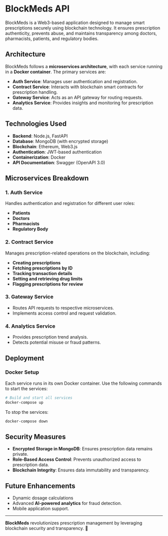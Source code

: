 # BlockMeds API

BlockMeds is a Web3-based application designed to manage smart prescriptions securely using blockchain technology. It ensures prescription authenticity, prevents abuse, and maintains transparency among doctors, pharmacists, patients, and regulatory bodies.

## Architecture

BlockMeds follows a **microservices architecture**, with each service running in a **Docker container**. The primary services are:

- **Auth Service**: Manages user authentication and registration.
- **Contract Service**: Interacts with blockchain smart contracts for prescription handling.
- **Gateway Service**: Acts as an API gateway for routing requests.
- **Analytics Service**: Provides insights and monitoring for prescription data.

## Technologies Used

- **Backend**: Node.js, FastAPI
- **Database**: MongoDB (with encrypted storage)
- **Blockchain**: Ethereum, Web3.js
- **Authentication**: JWT-based authentication
- **Containerization**: Docker
- **API Documentation**: Swagger (OpenAPI 3.0)

## Microservices Breakdown

### 1. Auth Service
Handles authentication and registration for different user roles:
- **Patients**
- **Doctors**
- **Pharmacists**
- **Regulatory Body**

### 2. Contract Service
Manages prescription-related operations on the blockchain, including:
- **Creating prescriptions**
- **Fetching prescriptions by ID**
- **Tracking transaction details**
- **Setting and retrieving drug limits**
- **Flagging prescriptions for review**

### 3. Gateway Service
- Routes API requests to respective microservices.
- Implements access control and request validation.

### 4. Analytics Service
- Provides prescription trend analysis.
- Detects potential misuse or fraud patterns.

## Deployment

### Docker Setup
Each service runs in its own Docker container. Use the following commands to start the services:
```sh
# Build and start all services
docker-compose up 
```

To stop the services:
```sh
docker-compose down
```

## Security Measures
- **Encrypted Storage in MongoDB**: Ensures prescription data remains private.
- **Role-Based Access Control**: Prevents unauthorized access to prescription data.
- **Blockchain Integrity**: Ensures data immutability and transparency.

## Future Enhancements
- Dynamic dosage calculations
- Advanced **AI-powered analytics** for fraud detection.
- Mobile application support.

---

**BlockMeds** revolutionizes prescription management by leveraging blockchain security and transparency. 🚀


